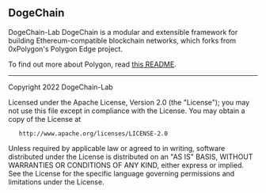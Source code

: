 ## DogeChain

DogeChain-Lab DogeChain is a modular and extensible framework for building Ethereum-compatible blockchain networks, which forks from 0xPolygon's Polygon Edge project.

To find out more about Polygon, read [this README](./README-PolygonEdge.md).

---

Copyright 2022 DogeChain-Lab

Licensed under the Apache License, Version 2.0 (the "License");
you may not use this file except in compliance with the License.
You may obtain a copy of the License at

       http://www.apache.org/licenses/LICENSE-2.0

Unless required by applicable law or agreed to in writing, software
distributed under the License is distributed on an "AS IS" BASIS,
WITHOUT WARRANTIES OR CONDITIONS OF ANY KIND, either express or implied.
See the License for the specific language governing permissions and
limitations under the License.
